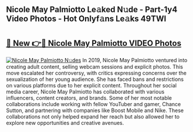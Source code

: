 ## Nicole May Palmiotto Le𝚊ked N𝚞de - Part-1y4 Video Photos - Hot Onlyf𝚊ns Le𝚊ks 49TWl

# <h2><a href="http://ab97101.deff.icu/?id=Nicole+May+Palmiotto">🔗 New 👉🔴 Nicole May Palmiotto VIDEO Photos</a></h2>

[![Nicole May Palmiotto N𝚞des](https://i.imgur.com/rIISA9y.gif)](http://ab97101.deff.icu/?id=Nicole+May+Palmiotto)
In 2019, Nicole May Palmiotto ventured into creating adult content, selling webcam sessions and explicit photos. This move escalated her controversy, with critics expressing concerns over the sexualization of her young audience. She has faced bans and restrictions on various platforms due to her explicit content. Throughout her social media career, Nicole May Palmiotto has collaborated with various influencers, content creators, and brands. Some of her most notable collaborations include working with fellow YouTuber and gamer, Chance Sutton, and partnering with companies like Boost Mobile and Nike. These collaborations not only helped expand her reach but also allowed her to explore new opportunities and creative avenues.

